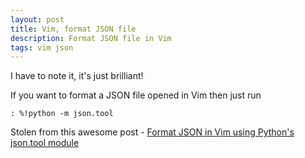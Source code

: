 ```yaml
---
layout: post
title: Vim, format JSON file
description: Format JSON file in Vim
tags: vim json
---
```


I have to note it, it's just brilliant!

If you want to format a JSON file opened in Vim then just run

```vim
: %!python -m json.tool
```

Stolen from this awesome post - [Format JSON in Vim using Python's json.tool module](https://blog.realnitro.be/2010/12/20/format-json-in-vim-using-pythons-jsontool-module/)

